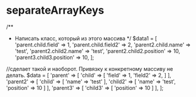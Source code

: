 # separateArrayKeys
/**
 * Написать класс, который из этого массива
 */
 $data1 = [
    'parent.child.field' => 1,
    'parent.child.field2' => 2,
    'parent2.child.name' => 'test',
    'parent2.child2.name' => 'test',
    'parent2.child2.position' => 10,
    'parent3.child3.position' => 10,
];

//сделает такой и наоборот.  Привязку к конкретному массиву не делать.
$data = [
    'parent' => [
        'child' => [
            'field' => 1,
            'field2' => 2,
        ]
    ],
    'parent2' => [
        'child' => [
            'name' => 'test'
        ],
        'child2' => [
            'name' => 'test',
            'position' => 10
        ]
    ],
    'parent3' => [
        'child3' => [
            'position' => 10
        ]
    ],
];
